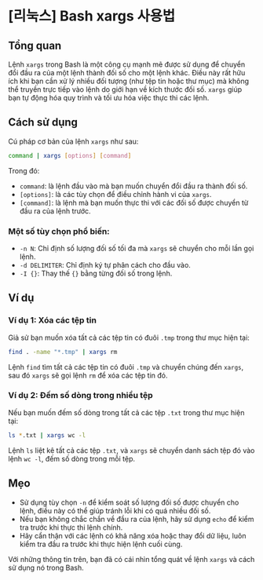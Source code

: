 # [리눅스] Bash xargs 사용법

## Tổng quan
Lệnh `xargs` trong Bash là một công cụ mạnh mẽ được sử dụng để chuyển đổi đầu ra của một lệnh thành đối số cho một lệnh khác. Điều này rất hữu ích khi bạn cần xử lý nhiều đối tượng (như tệp tin hoặc thư mục) mà không thể truyền trực tiếp vào lệnh do giới hạn về kích thước đối số. `xargs` giúp bạn tự động hóa quy trình và tối ưu hóa việc thực thi các lệnh.

## Cách sử dụng
Cú pháp cơ bản của lệnh `xargs` như sau:

```bash
command | xargs [options] [command]
```

Trong đó:
- `command`: là lệnh đầu vào mà bạn muốn chuyển đổi đầu ra thành đối số.
- `[options]`: là các tùy chọn để điều chỉnh hành vi của `xargs`.
- `[command]`: là lệnh mà bạn muốn thực thi với các đối số được chuyển từ đầu ra của lệnh trước.

### Một số tùy chọn phổ biến:
- `-n N`: Chỉ định số lượng đối số tối đa mà `xargs` sẽ chuyển cho mỗi lần gọi lệnh.
- `-d DELIMITER`: Chỉ định ký tự phân cách cho đầu vào.
- `-I {}`: Thay thế `{}` bằng từng đối số trong lệnh.

## Ví dụ
### Ví dụ 1: Xóa các tệp tin
Giả sử bạn muốn xóa tất cả các tệp tin có đuôi `.tmp` trong thư mục hiện tại:

```bash
find . -name "*.tmp" | xargs rm
```

Lệnh `find` tìm tất cả các tệp tin có đuôi `.tmp` và chuyển chúng đến `xargs`, sau đó `xargs` sẽ gọi lệnh `rm` để xóa các tệp tin đó.

### Ví dụ 2: Đếm số dòng trong nhiều tệp
Nếu bạn muốn đếm số dòng trong tất cả các tệp `.txt` trong thư mục hiện tại:

```bash
ls *.txt | xargs wc -l
```

Lệnh `ls` liệt kê tất cả các tệp `.txt`, và `xargs` sẽ chuyển danh sách tệp đó vào lệnh `wc -l`, đếm số dòng trong mỗi tệp.

## Mẹo
- Sử dụng tùy chọn `-n` để kiểm soát số lượng đối số được chuyển cho lệnh, điều này có thể giúp tránh lỗi khi có quá nhiều đối số.
- Nếu bạn không chắc chắn về đầu ra của lệnh, hãy sử dụng `echo` để kiểm tra trước khi thực thi lệnh chính.
- Hãy cẩn thận với các lệnh có khả năng xóa hoặc thay đổi dữ liệu, luôn kiểm tra đầu ra trước khi thực hiện lệnh cuối cùng.

Với những thông tin trên, bạn đã có cái nhìn tổng quát về lệnh `xargs` và cách sử dụng nó trong Bash.